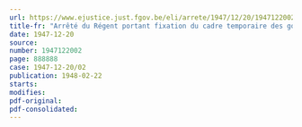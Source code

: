 ```yaml
---
url: https://www.ejustice.just.fgov.be/eli/arrete/1947/12/20/1947122002/justel
title-fr: "Arrêté du Régent portant fixation du cadre temporaire des gouvernements provinciaux pour le second semestre de 1947"
date: 1947-12-20
source:
number: 1947122002
page: 888888
case: 1947-12-20/02
publication: 1948-02-22
starts:
modifies:
pdf-original:
pdf-consolidated:
---
```


